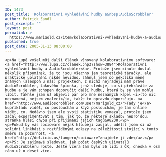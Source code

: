 ```yaml
---
ID: 1473
post_title: 'Kolaborativní vyhledávání hudby a&nbsp;AudioScrobbler'
author: Patrick Zandl
post_excerpt: ""
layout: post
permalink: >
  https://www.marigold.cz/item/kolaborativni-vyhledavani-hudby-a-audioscrobbler
published: true
post_date: 2005-01-13 08:00:00
---
```

	<p>Na Lupě vyšel můj další článek věnovaný kolaborativnímu software: <a href="http://www.lupa.cz/clanek.php3?show=3884">Kolaborativní vyhledávání hudby a AudioScrobbler</a>. Protože jsem minule dostal několik připomínek, že to jsou všechno jen teoretické táračky, ale praktické uplatnění nikde nevidno, sáhnul jsem po několika méně známých (alespoň u nás) projektech, z nichž nejraději mám právě AudioScrobbler, takového špionka, jenž sleduje, co si přehráváte za hudbu a je vám schopen doporučit další hudbu, která by se vám mohla líbit. Takhle jsem už objevil pár pro mne neznámých kapel <i>(to nic neznamená, nejsem znalec)</i>, takže to opravdu doporučuju. <a href="http://www.audioscrobbler.com/user/marigold_cz/">Tady je</a> kupříkladu vidět, co poslouchám a když poslouchám, je tam online vidět, co. Nedávno jsem ale svoji statistiku vymazal, protože jsem začal experimentovat s tím, jak to, že některé skladby neprojdou, stránka hlásí chybu při přijímání jejich tagů&#8230;</p>
	<p>Pokud by vás socioware nějak hlouběji zaujal, udělal jsem si už solidní linkbázi s roztříděnými odkazy na záležitosti stojící v tomto směru za pozornost, <a href="http://del.icio.us/tangero/socioware">najdete ji zde</a>.</p>
	<p>PS: Je zajímavé sledovat, jak počet českých uživatelů AudioScrobbleru roste. Ještě včera tam bylo 56 lidí z ČR, dneska v osm ráno už o deset více.
</p>